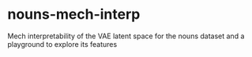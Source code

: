# nouns-mech-interp
Mech interpretability of the VAE latent space for the nouns dataset and a playground to explore its features
